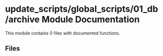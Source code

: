 # update_scripts/global_scripts/01_db/archive Module Documentation

This module contains 0 files with documented functions.

## Files
